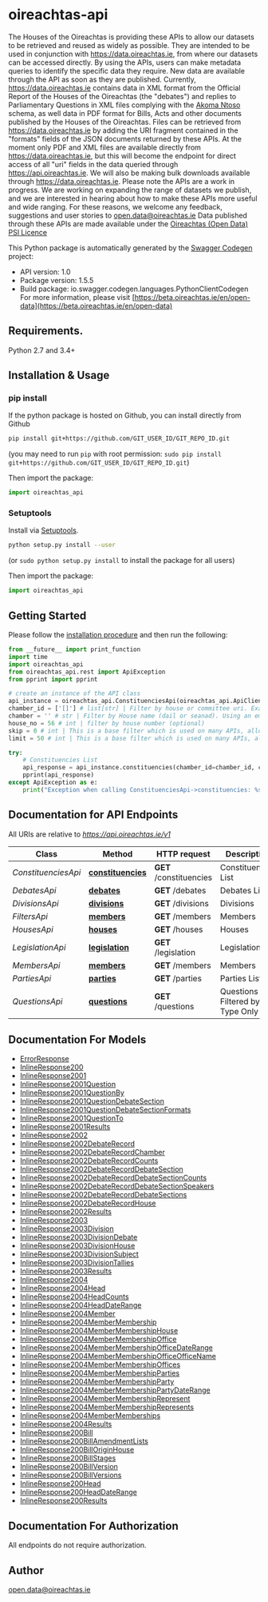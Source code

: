 # oireachtas-api
The Houses of the Oireachtas is providing these APIs to allow our datasets to be retrieved and reused as widely as possible. They are intended to be used in conjunction with https://data.oireachtas.ie, from where our datasets can be accessed directly. By using the APIs, users can make metadata queries to identify the specific data they require. New data are available through the API as soon as they are published.  Currently, https://data.oireachtas.ie contains data in XML format from the Official Report of the Houses of the Oireachtas (the \"debates\") and replies to Parliamentary Questions in XML files complying with the [Akoma Ntoso](http://akomantoso.org) schema, as well data in PDF format for Bills, Acts and other documents published by the Houses of the Oireachtas.  Files can be retrieved from https://data.oireachtas.ie by adding the URI fragment contained in the \"formats\" fields of the JSON documents returned by these APIs. At the moment only PDF and XML files are available directly from https://data.oireachtas.ie, but this will become the endpoint for direct access of all \"uri\" fields in the data queried through https://api.oireachtas.ie. We will also be making bulk downloads available through https://data.oireachtas.ie.  Please note the APIs are a work in progress. We are working on expanding the range of datasets we publish, and we are interested in hearing about how to make these APIs more useful and wide ranging. For these reasons, we welcome any feedback, suggestions and user stories to open.data@oireachtas.ie  Data published through these APIs are made available under the [Oireachtas (Open Data) PSI Licence](https://beta.oireachtas.ie/en/open-data/license/)

This Python package is automatically generated by the [Swagger Codegen](https://github.com/swagger-api/swagger-codegen) project:

- API version: 1.0
- Package version: 1.5.5
- Build package: io.swagger.codegen.languages.PythonClientCodegen
For more information, please visit [https://beta.oireachtas.ie/en/open-data](https://beta.oireachtas.ie/en/open-data)

## Requirements.

Python 2.7 and 3.4+

## Installation & Usage
### pip install

If the python package is hosted on Github, you can install directly from Github

```sh
pip install git+https://github.com/GIT_USER_ID/GIT_REPO_ID.git
```
(you may need to run `pip` with root permission: `sudo pip install git+https://github.com/GIT_USER_ID/GIT_REPO_ID.git`)

Then import the package:
```python
import oireachtas_api 
```

### Setuptools

Install via [Setuptools](http://pypi.python.org/pypi/setuptools).

```sh
python setup.py install --user
```
(or `sudo python setup.py install` to install the package for all users)

Then import the package:
```python
import oireachtas_api
```

## Getting Started

Please follow the [installation procedure](#installation--usage) and then run the following:

```python
from __future__ import print_function
import time
import oireachtas_api
from oireachtas_api.rest import ApiException
from pprint import pprint

# create an instance of the API class
api_instance = oireachtas_api.ConstituenciesApi(oireachtas_api.ApiClient(configuration))
chamber_id = ['[]'] # list[str] | Filter by house or committee uri. Example  /ie/oireachtas/house/dail/32  (optional) (default to [])
chamber = '' # str | Filter by House name (dail or seanad). Using an empty string retrieves results for both Houses.  (optional) (default to )
house_no = 56 # int | filter by house number (optional)
skip = 0 # int | This is a base filter which is used on many APIs, allowing skipping of records by a specific integer. (optional) (default to 0)
limit = 50 # int | This is a base filter which is used on many APIs, allowing the limiting of records to a specific integer. (optional) (default to 50)

try:
    # Constituencies List
    api_response = api_instance.constituencies(chamber_id=chamber_id, chamber=chamber, house_no=house_no, skip=skip, limit=limit)
    pprint(api_response)
except ApiException as e:
    print("Exception when calling ConstituenciesApi->constituencies: %s\n" % e)

```

## Documentation for API Endpoints

All URIs are relative to *https://api.oireachtas.ie/v1*

Class | Method | HTTP request | Description
------------ | ------------- | ------------- | -------------
*ConstituenciesApi* | [**constituencies**](docs/ConstituenciesApi.md#constituencies) | **GET** /constituencies | Constituencies List
*DebatesApi* | [**debates**](docs/DebatesApi.md#debates) | **GET** /debates | Debates List
*DivisionsApi* | [**divisions**](docs/DivisionsApi.md#divisions) | **GET** /divisions | Divisions
*FiltersApi* | [**members**](docs/FiltersApi.md#members) | **GET** /members | Members
*HousesApi* | [**houses**](docs/HousesApi.md#houses) | **GET** /houses | Houses
*LegislationApi* | [**legislation**](docs/LegislationApi.md#legislation) | **GET** /legislation | Legislation API
*MembersApi* | [**members**](docs/MembersApi.md#members) | **GET** /members | Members
*PartiesApi* | [**parties**](docs/PartiesApi.md#parties) | **GET** /parties | Parties List
*QuestionsApi* | [**questions**](docs/QuestionsApi.md#questions) | **GET** /questions | Questions Filtered by Type Only


## Documentation For Models

 - [ErrorResponse](docs/ErrorResponse.md)
 - [InlineResponse200](docs/InlineResponse200.md)
 - [InlineResponse2001](docs/InlineResponse2001.md)
 - [InlineResponse2001Question](docs/InlineResponse2001Question.md)
 - [InlineResponse2001QuestionBy](docs/InlineResponse2001QuestionBy.md)
 - [InlineResponse2001QuestionDebateSection](docs/InlineResponse2001QuestionDebateSection.md)
 - [InlineResponse2001QuestionDebateSectionFormats](docs/InlineResponse2001QuestionDebateSectionFormats.md)
 - [InlineResponse2001QuestionTo](docs/InlineResponse2001QuestionTo.md)
 - [InlineResponse2001Results](docs/InlineResponse2001Results.md)
 - [InlineResponse2002](docs/InlineResponse2002.md)
 - [InlineResponse2002DebateRecord](docs/InlineResponse2002DebateRecord.md)
 - [InlineResponse2002DebateRecordChamber](docs/InlineResponse2002DebateRecordChamber.md)
 - [InlineResponse2002DebateRecordCounts](docs/InlineResponse2002DebateRecordCounts.md)
 - [InlineResponse2002DebateRecordDebateSection](docs/InlineResponse2002DebateRecordDebateSection.md)
 - [InlineResponse2002DebateRecordDebateSectionCounts](docs/InlineResponse2002DebateRecordDebateSectionCounts.md)
 - [InlineResponse2002DebateRecordDebateSectionSpeakers](docs/InlineResponse2002DebateRecordDebateSectionSpeakers.md)
 - [InlineResponse2002DebateRecordDebateSections](docs/InlineResponse2002DebateRecordDebateSections.md)
 - [InlineResponse2002DebateRecordHouse](docs/InlineResponse2002DebateRecordHouse.md)
 - [InlineResponse2002Results](docs/InlineResponse2002Results.md)
 - [InlineResponse2003](docs/InlineResponse2003.md)
 - [InlineResponse2003Division](docs/InlineResponse2003Division.md)
 - [InlineResponse2003DivisionDebate](docs/InlineResponse2003DivisionDebate.md)
 - [InlineResponse2003DivisionHouse](docs/InlineResponse2003DivisionHouse.md)
 - [InlineResponse2003DivisionSubject](docs/InlineResponse2003DivisionSubject.md)
 - [InlineResponse2003DivisionTallies](docs/InlineResponse2003DivisionTallies.md)
 - [InlineResponse2003Results](docs/InlineResponse2003Results.md)
 - [InlineResponse2004](docs/InlineResponse2004.md)
 - [InlineResponse2004Head](docs/InlineResponse2004Head.md)
 - [InlineResponse2004HeadCounts](docs/InlineResponse2004HeadCounts.md)
 - [InlineResponse2004HeadDateRange](docs/InlineResponse2004HeadDateRange.md)
 - [InlineResponse2004Member](docs/InlineResponse2004Member.md)
 - [InlineResponse2004MemberMembership](docs/InlineResponse2004MemberMembership.md)
 - [InlineResponse2004MemberMembershipHouse](docs/InlineResponse2004MemberMembershipHouse.md)
 - [InlineResponse2004MemberMembershipOffice](docs/InlineResponse2004MemberMembershipOffice.md)
 - [InlineResponse2004MemberMembershipOfficeDateRange](docs/InlineResponse2004MemberMembershipOfficeDateRange.md)
 - [InlineResponse2004MemberMembershipOfficeOfficeName](docs/InlineResponse2004MemberMembershipOfficeOfficeName.md)
 - [InlineResponse2004MemberMembershipOffices](docs/InlineResponse2004MemberMembershipOffices.md)
 - [InlineResponse2004MemberMembershipParties](docs/InlineResponse2004MemberMembershipParties.md)
 - [InlineResponse2004MemberMembershipParty](docs/InlineResponse2004MemberMembershipParty.md)
 - [InlineResponse2004MemberMembershipPartyDateRange](docs/InlineResponse2004MemberMembershipPartyDateRange.md)
 - [InlineResponse2004MemberMembershipRepresent](docs/InlineResponse2004MemberMembershipRepresent.md)
 - [InlineResponse2004MemberMembershipRepresents](docs/InlineResponse2004MemberMembershipRepresents.md)
 - [InlineResponse2004MemberMemberships](docs/InlineResponse2004MemberMemberships.md)
 - [InlineResponse2004Results](docs/InlineResponse2004Results.md)
 - [InlineResponse200Bill](docs/InlineResponse200Bill.md)
 - [InlineResponse200BillAmendmentLists](docs/InlineResponse200BillAmendmentLists.md)
 - [InlineResponse200BillOriginHouse](docs/InlineResponse200BillOriginHouse.md)
 - [InlineResponse200BillStages](docs/InlineResponse200BillStages.md)
 - [InlineResponse200BillVersion](docs/InlineResponse200BillVersion.md)
 - [InlineResponse200BillVersions](docs/InlineResponse200BillVersions.md)
 - [InlineResponse200Head](docs/InlineResponse200Head.md)
 - [InlineResponse200HeadDateRange](docs/InlineResponse200HeadDateRange.md)
 - [InlineResponse200Results](docs/InlineResponse200Results.md)


## Documentation For Authorization

 All endpoints do not require authorization.


## Author

open.data@oireachtas.ie

